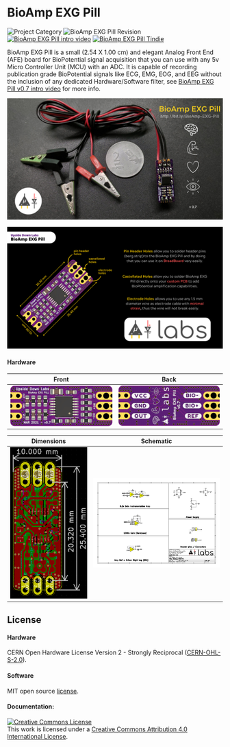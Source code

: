 # BioAmp EXG Pill


![Project Category](https://img.shields.io/badge/Category-Bioelectronics-gold) ![BioAmp EXG Pill Revision ](https://img.shields.io/badge/Version-0.7-success) [![BioAmp EXG Pill intro video ](https://img.shields.io/badge/Intro-YouTube-red)](https://www.youtube.com/watch?v=-G3z9fvQnuw) [![BioAmp EXG Pill Tindie ](https://img.shields.io/badge/Buy-Tindie-blue)](https://www.tindie.com/products/upsidedownlabs/bioamp-exg-pill/)

BioAmp EXG Pill is a small (2.54 X 1.00 cm) and elegant Analog Front End (AFE) board for BioPotential signal acquisition that you can use with any 5v Micro Controller Unit (MCU) with an ADC. It is capable of recording publication grade BioPotential signals like ECG, EMG, EOG, and EEG without the inclusion of any dedicated Hardware/Software filter, see [BioAmp EXG Pill v0.7 intro video](https://www.youtube.com/watch?v=-G3z9fvQnuw) for more info.

![Upside Down Labs BioAmp EXG Pill Assembled](images/BioAmp-EXG-Pill-Assembled.png)

![Magic of Upside Down Labs BioAmp EXG Pill Assembled](images/Magic-of-BioAmp-EXG-Pill.png)

#### Hardware

| Front              |  Back |
| :-------------------------: | :-------------------------: |
| ![Upside Down Labs BioAmp EXG Pill front](images/BioAmp-EXG-Pill-v0.7-front-darkpurple.png)  | ![Upside Down Labs BioAmp EXG Pill back](images/BioAmp-EXG-Pill-v0.7-back-darkpurple.png) |

| Dimensions              |  Schematic |
| :-------------------------: | :-------------------------: |
| ![Upside Down Labs BioAmp EXG Pill dimensions](images/BioAmp-EXG-Pill_dimensions.png)  | ![Upside Down Labs BioAmp EXG Pill schematic](images/BioAmp-EXG-Pill_schematic.png) |



## License

#### Hardware
CERN Open Hardware License Version 2 - Strongly Reciprocal ([CERN-OHL-S-2.0](https://spdx.org/licenses/CERN-OHL-S-2.0.html)).

#### Software
MIT open source [license](http://opensource.org/licenses/MIT).

#### Documentation:
<a rel="license" href="http://creativecommons.org/licenses/by/4.0/"><img alt="Creative Commons License" style="border-width:0" src="https://i.creativecommons.org/l/by/4.0/88x31.png" /></a><br />This work is licensed under a <a rel="license" href="http://creativecommons.org/licenses/by/4.0/">Creative Commons Attribution 4.0 International License</a>.
